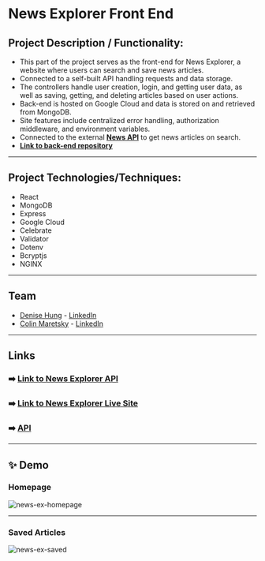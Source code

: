 # News Explorer Front End

## Project Description / Functionality: 
- This part of the project serves as the front-end for News Explorer, a website where users can search and save news articles.
- Connected to a self-built API handling requests and data storage. 
- The controllers handle user creation, login, and getting user data, as well as saving, getting, and deleting articles based on user actions.
- Back-end is hosted on Google Cloud and data is stored on and retrieved from MongoDB.
- Site features include centralized error handling, authorization middleware, and environment variables.
- Connected to the external [**News API**](https://newsapi.org/) to get news articles on search.
- [**Link to back-end repository**](https://github.com/denisehung/news-explorer-api)

---

## Project Technologies/Techniques:
- React
- MongoDB
- Express
- Google Cloud
- Celebrate
- Validator
- Dotenv
- Bcryptjs
- NGINX

---

## Team 
- [Denise Hung](https://github.com/denisehung) - [LinkedIn](https://www.linkedin.com/in/denise-hung-76563867/)
- [Colin Maretsky](https://github.com/cjmaret) - [LinkedIn](https://www.linkedin.com/in/colin-maretsky/)

---

## Links
### ➡️ [Link to News Explorer API](https://github.com/denisehung/news-explorer-api)
### ➡️ [Link to News Explorer Live Site](https://news-explorer-site.netlify.app/)
### ➡️ [API](https://api.aloha.students.nomoreparties.sbs)

---

## ✨ Demo
### Homepage
![news-ex-homepage](https://user-images.githubusercontent.com/77926563/147217832-85671225-224b-42e8-86aa-6b5ba383fc84.png)

---

### Saved Articles
![news-ex-saved](https://user-images.githubusercontent.com/77926563/147217849-46dcecac-1f03-41b6-aab0-ca9cbc7ad78c.png)

